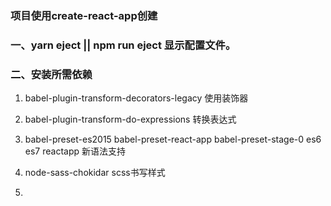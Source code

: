 ### 项目使用create-react-app创建

### 一、yarn eject \|\| npm run eject 显示配置文件。

### 二、安装所需依赖

1. babel-plugin-transform-decorators-legacy                使用装饰器
2. babel-plugin-transform-do-expressions                     转换表达式
3. babel-preset-es2015          babel-preset-react-app     babel-preset-stage-0      es6 es7 reactapp  新语法支持
4. node-sass-chokidar                    scss书写样式

5. 


